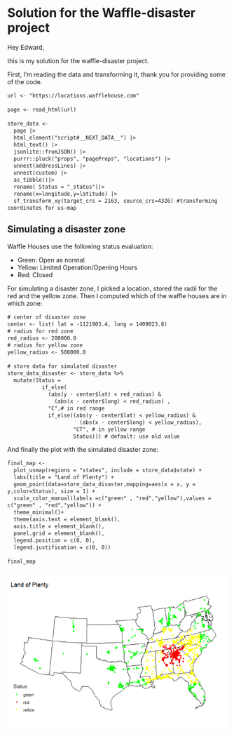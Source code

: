 # Solution for the Waffle-disaster project

Hey Edward,

this is my solution for the waffle-disaster project.

First, I’m reading the data and transforming it, thank you for providing
some of the code.

    url <- "https://locations.wafflehouse.com" 

    page <- read_html(url)

    store_data <- 
      page |> 
      html_element("script#__NEXT_DATA__") |> 
      html_text() |> 
      jsonlite::fromJSON() |>
      purrr::pluck("props", "pageProps", "locations") |>
      unnest(addressLines) |>
      unnest(custom) |> 
      as_tibble()|>
      rename( Status = "_status")|>
      rename(x=longitude,y=latitude) |> 
      sf_transform_xy(target_crs = 2163, source_crs=4326) #transforming coordinates for us-map

## Simulating a disaster zone

Waffle Houses use the following status evaluation:

-   Green: Open as normal
-   Yellow: Limited Operation/Opening Hours
-   Red: Closed

For simulating a disaster zone, I picked a location, stored the radii
for the red and the yellow zone. Then I computed which of the waffle
houses are in which zone:

    # center of disaster zone
    center <- list( lat = -1121903.4, long = 1409023.8) 
    # radius for red zone
    red_radius <- 200000.0
    # radius for yellow zone
    yellow_radius <- 500000.0
     
    # store data for simulated disaster
    store_data_disaster <- store_data %>%
      mutate(Status =
               if_else(
                 (abs(y - center$lat) < red_radius) &
                   (abs(x - center$long) < red_radius) ,
                 "C",# in red range
                 if_else((abs(y - center$lat) < yellow_radius) &
                           (abs(x - center$long) < yellow_radius),
                         "CT", # in yellow range
                         Status))) # default: use old value

And finally the plot with the simulated disaster zone:

    final_map <-
      plot_usmap(regions = "states", include = store_data$state) +
      labs(title = "Land of Plenty") + 
      geom_point(data=store_data_disaster,mapping=aes(x = x, y = y,color=Status), size = 1) +
      scale_color_manual(labels =c("green" , "red","yellow"),values = c("green" , "red","yellow")) +
      theme_minimal()+
      theme(axis.text = element_blank(),
      axis.title = element_blank(),
      panel.grid = element_blank(),
      legend.position = c(0, 0),
      legend.justification = c(0, 0))

    final_map

![](Jana_Kimmich_files/figure-markdown_strict/unnamed-chunk-4-1.png)
